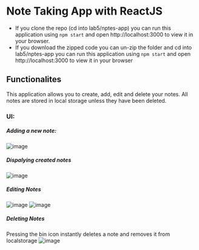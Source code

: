 # Note Taking App with ReactJS

- If you clone the repo (cd into lab5/nptes-app) you can run this application using `npm start` and open http://localhost:3000 to view it in your browser.
- If you download the zipped code you can un-zip the folder and cd into lab5/nptes-app you can run this application using `npm start` and open http://localhost:3000 to view it in your browser

## Functionalites
This application allows you to create, add, edit and delete your notes. All notes are stored in local storage unless they have been deleted.

### UI:
##### Adding a new note:
![image](https://user-images.githubusercontent.com/57072598/208250056-8af5c024-01e5-4701-b6d8-065c9f90489e.png)

##### Dispalying created notes
![image](https://user-images.githubusercontent.com/57072598/208250278-e05927ac-df17-4969-a39f-8d6582f0c0c0.png)

##### Editing Notes
![image](https://user-images.githubusercontent.com/57072598/208250324-89cb493a-32de-444f-b4fd-c25894ba1de2.png)
![image](https://user-images.githubusercontent.com/57072598/208250342-1cc0329b-ce0d-4bcb-83f7-6460e82efe8f.png)

##### Deleting Notes
Pressing the bin icon instantly deletes a note and removes it from localstorage
![image](https://user-images.githubusercontent.com/57072598/208250449-017b534c-994a-449b-aa7c-aa141c235004.png)
